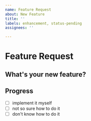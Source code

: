 ```yaml
---
name: Feature Request
about: New Feature
title: ''
labels: enhancement, status-pending
assignees: ''

---
```


<!-- 
    Hey you! Looks like you're making a feature request!

    It's convention: Once you create a feature request, you should:
     - either self assign
     - or help resolve another one.

    Even a comment explaining how another feature request could
    be improved will be good.

    Thank you!
-->
# Feature Request
## What's your new feature?
## Progress
 - [ ] implement it myself
 - [ ] not so sure how to do it
 - [ ] don't know how to do it
